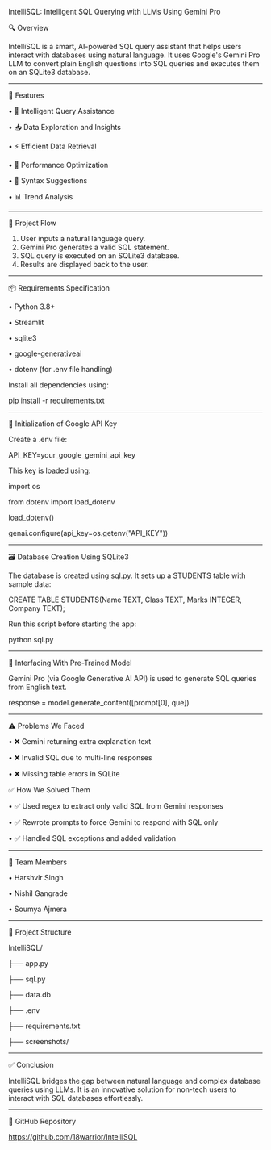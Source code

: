 IntelliSQL: Intelligent SQL Querying with LLMs Using Gemini Pro

🔍 Overview

IntelliSQL is a smart, AI-powered SQL query assistant that helps users interact with databases using natural language. It uses Google's Gemini Pro LLM to convert plain English questions into SQL queries and executes them on an SQLite3 database.
________________________________________
🚀 Features

•	📌 Intelligent Query Assistance

•	📥 Data Exploration and Insights

•	⚡ Efficient Data Retrieval

•	🚀 Performance Optimization

•	📖 Syntax Suggestions

•	📊 Trend Analysis
________________________________________
📘 Project Flow
1.	User inputs a natural language query.
2.	Gemini Pro generates a valid SQL statement.
3.	SQL query is executed on an SQLite3 database.
4.	Results are displayed back to the user.
________________________________________
📦 Requirements Specification

•	Python 3.8+

•	Streamlit

•	sqlite3

•	google-generativeai

•	dotenv (for .env file handling)

Install all dependencies using:

pip install -r requirements.txt
________________________________________


🔑 Initialization of Google API Key

Create a .env file:

API_KEY=your_google_gemini_api_key

This key is loaded using:

import os

from dotenv import load_dotenv

load_dotenv()

genai.configure(api_key=os.getenv("API_KEY"))
________________________________________
🗃️ Database Creation Using SQLite3

The database is created using sql.py. It sets up a STUDENTS table with sample data:

CREATE TABLE STUDENTS(Name TEXT, Class TEXT, Marks INTEGER, Company TEXT);

Run this script before starting the app:

python sql.py
________________________________________
🤖 Interfacing With Pre-Trained Model

Gemini Pro (via Google Generative AI API) is used to generate SQL queries from English text.

response = model.generate_content([prompt[0], que])
________________________________________
⚠️ Problems We Faced

•	❌ Gemini returning extra explanation text

•	❌ Invalid SQL due to multi-line responses

•	❌ Missing table errors in SQLite

✅ How We Solved Them

•	✅ Used regex to extract only valid SQL from Gemini responses

•	✅ Rewrote prompts to force Gemini to respond with SQL only

•	✅ Handled SQL exceptions and added validation
________________________________________

🧑 Team Members

•	Harshvir Singh

•	Nishil Gangrade

•	Soumya Ajmera
________________________________________
📂 Project Structure

IntelliSQL/

├── app.py

├── sql.py

├── data.db

├── .env

├── requirements.txt

├── screenshots/
________________________________________
✅ Conclusion

IntelliSQL bridges the gap between natural language and complex database queries using LLMs. It is an innovative solution for non-tech users to interact with SQL databases effortlessly.
________________________________________
🔗 GitHub Repository

https://github.com/18warrior/IntelliSQL

